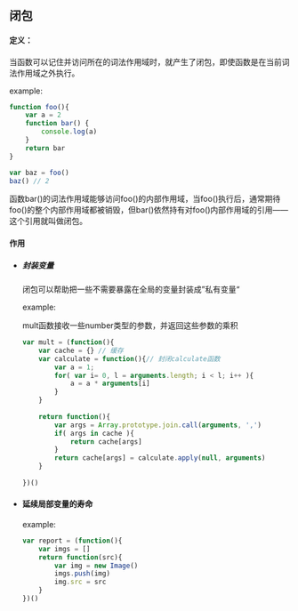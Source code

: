 ## 闭包 

#### 定义：

当函数可以记住并访问所在的词法作用域时，就产生了闭包，即使函数是在当前词法作用域之外执行。

example:

``` javascript
function foo(){
    var a = 2
    function bar() {
        console.log(a)
    }
    return bar
}

var baz = foo()
baz() // 2
```

函数bar()的词法作用域能够访问foo()的内部作用域，当foo()执行后，通常期待foo()的整个内部作用域都被销毁，但bar()依然持有对foo()内部作用域的引用——这个引用就叫做闭包。

#### 作用

- ##### 封装变量

  闭包可以帮助把一些不需要暴露在全局的变量封装成”私有变量“

  example:

  mult函数接收一些number类型的参数，并返回这些参数的乘积

  ``` javascript
  var mult = (function(){
      var cache = {} // 缓存
      var calculate = function(){// 封闭calculate函数
          var a = 1;
          for( var i= 0, l = arguments.length; i < l; i++ ){
              a = a * arguments[i]
          }
      }
      
      return function(){
          var args = Array.prototype.join.call(arguments, ',')
          if( args in cache ){
              return cache[args]
          }
          return cache[args] = calculate.apply(null, arguments)
      }
      
  })()
  ```

- #### 延续局部变量的寿命

  example:

  ``` javascript
  var report = (function(){
      var imgs = []
      return function(src){
          var img = new Image()
          imgs.push(img)
          img.src = src
      }
  })()
  ```

  





